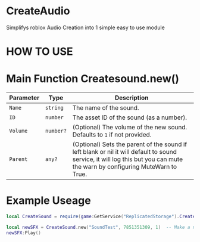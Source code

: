 # CreateAudio
Simplifys roblox Audio Creation into 1 simple easy to use module

# HOW TO USE

# Main Function Createsound.new()

| **Parameter** | **Type**   | **Description**                                                                                                               |
|---------------|------------|-------------------------------------------------------------------------------------------------------------------------------|
| `Name`        | `string`   | The name of the sound.                                                                                                        |
| `ID`          | `number`   | The asset ID of the sound (as a number).                                                                                      |
| `Volume`      | `number?`  | (Optional) The volume of the new sound. Defaults to `1` if not provided.                                                      |
| `Parent`      | `any?`     | (Optional) Sets the parent of the sound if left blank or nil it will default to sound service, it will log this but you can mute the warn by configuring MuteWarn to True.  |


# Example Useage
```lua
local CreateSound = require(game:GetService("ReplicatedStorage").CreateSound) -- Require the Module so we can use it

local newSFX = CreateSound.new("SoundTest", 7851351309, 1)  -- Make a new varible so we can control \ play the sound we created with the module
newSFX:Play()
```

